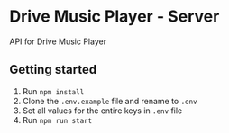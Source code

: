 # Drive Music Player - Server

API for Drive Music Player

## Getting started

1. Run `npm install`
2. Clone the `.env.example` file and rename to `.env`
3. Set all values for the entire keys in `.env` file
4. Run `npm run start`